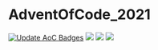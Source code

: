 # AdventOfCode_2021
[![Update AoC Badges](https://github.com/Kehvarl/AdventOfCode_2021/actions/workflows/main.yml/badge.svg?branch=main)](https://github.com/Kehvarl/AdventOfCode_2021/actions/workflows/main.yml)  ![](https://img.shields.io/badge/day%20📅-12-blue)  ![](https://img.shields.io/badge/stars%20⭐-22-yellow) ![](https://img.shields.io/badge/days%20completed-11-red)
